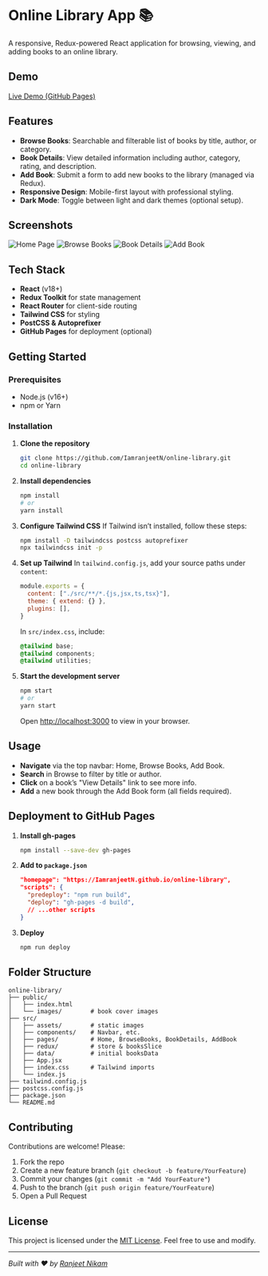 # Online Library App 📚

A responsive, Redux-powered React application for browsing, viewing, and adding books to an online library.

## Demo
[Live Demo (GitHub Pages)](https://IamranjeetN.github.io/online-library)

## Features

- **Browse Books**: Searchable and filterable list of books by title, author, or category.
- **Book Details**: View detailed information including author, category, rating, and description.
- **Add Book**: Submit a form to add new books to the library (managed via Redux).
- **Responsive Design**: Mobile-first layout with professional styling.
- **Dark Mode**: Toggle between light and dark themes (optional setup).

## Screenshots

![Home Page](docs/home-page.png)
![Browse Books](docs/browse-books.png)
![Book Details](docs/book-details.png)
![Add Book](docs/add-book.png)

## Tech Stack

- **React** (v18+)
- **Redux Toolkit** for state management
- **React Router** for client-side routing
- **Tailwind CSS** for styling
- **PostCSS & Autoprefixer**
- **GitHub Pages** for deployment (optional)

## Getting Started

### Prerequisites

- Node.js (v16+)
- npm or Yarn

### Installation

1. **Clone the repository**
   ```bash
   git clone https://github.com/IamranjeetN/online-library.git
   cd online-library
   ```

2. **Install dependencies**
   ```bash
   npm install
   # or
   yarn install
   ```

3. **Configure Tailwind CSS**
   If Tailwind isn’t installed, follow these steps:
   ```bash
   npm install -D tailwindcss postcss autoprefixer
   npx tailwindcss init -p
   ```

4. **Set up Tailwind**
   In `tailwind.config.js`, add your source paths under `content`:
   ```js
   module.exports = {
     content: ["./src/**/*.{js,jsx,ts,tsx}"],
     theme: { extend: {} },
     plugins: [],
   }
   ```

   In `src/index.css`, include:
   ```css
   @tailwind base;
   @tailwind components;
   @tailwind utilities;
   ```

5. **Start the development server**
   ```bash
   npm start
   # or
   yarn start
   ```
   Open [http://localhost:3000](http://localhost:3000) to view in your browser.

## Usage

- **Navigate** via the top navbar: Home, Browse Books, Add Book.
- **Search** in Browse to filter by title or author.
- **Click** on a book’s "View Details" link to see more info.
- **Add** a new book through the Add Book form (all fields required).

## Deployment to GitHub Pages

1. **Install gh-pages**
   ```bash
   npm install --save-dev gh-pages
   ```
2. **Add to `package.json`**
   ```json
   "homepage": "https://IamranjeetN.github.io/online-library",
   "scripts": {
     "predeploy": "npm run build",
     "deploy": "gh-pages -d build",
     // ...other scripts
   }
   ```
3. **Deploy**
   ```bash
   npm run deploy
   ```

## Folder Structure

```
online-library/
├── public/
│   ├── index.html
│   └── images/        # book cover images
├── src/
│   ├── assets/        # static images
│   ├── components/    # Navbar, etc.
│   ├── pages/         # Home, BrowseBooks, BookDetails, AddBook
│   ├── redux/         # store & booksSlice
│   ├── data/          # initial booksData
│   ├── App.jsx
│   ├── index.css      # Tailwind imports
│   └── index.js
├── tailwind.config.js
├── postcss.config.js
├── package.json
└── README.md
```

## Contributing

Contributions are welcome! Please:

1. Fork the repo
2. Create a new feature branch (`git checkout -b feature/YourFeature`)
3. Commit your changes (`git commit -m "Add YourFeature"`)
4. Push to the branch (`git push origin feature/YourFeature`)
5. Open a Pull Request

## License

This project is licensed under the [MIT License](LICENSE). Feel free to use and modify.

---
*Built with ❤️ by [Ranjeet Nikam](https://github.com/IamranjeetN)*


